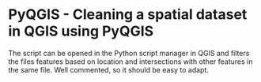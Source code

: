 # PyQGIS - Cleaning a spatial dataset in QGIS using PyQGIS
The script can be opened in the Python script manager in QGIS and filters the files features based on location and intersections with other features in the same file. Well commented, so it should be easy to adapt.
